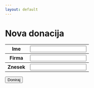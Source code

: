 ```yaml
---
layout: default
---
```


<h1>Nova donacija</h1>

<form method="POST" action="../inset.php">
    <table style="width:100%">
        <tr>
            <th>Ime</th>
            <th><input type="text" name="name" id="name"></th> 
        </tr>
        <tr>
            <th>Firma</th>
            <th><input type="text" name="firm" id="firm"></th> 
        </tr>
        <tr>
            <th>Znesek</th>
            <th><input type="number" name="value" id="value"></th> 
        </tr>
    </table>
    <input type="submit" value="Doniraj">
</form>
